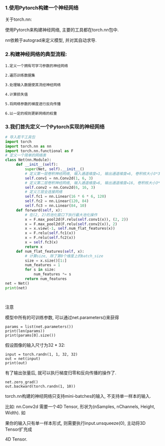 ### 1.使⽤Pytorch构建⼀个神经⽹络

关于torch.nn: 

使⽤Pytorch来构建神经⽹络, 主要的⼯具都在torch.nn包中. 

nn依赖于autograd来定义模型, 并对其⾃动求导. 

### 2.构建神经⽹络的典型流程: 

~~~
1.定义⼀个拥有可学习参数的神经⽹络 

2.遍历训练数据集 

3.处理输⼊数据使其流经神经⽹络 

4.计算损失值 

5.将⽹络参数的梯度进⾏反向传播 

6.以⼀定的规则更新⽹络的权重
~~~

### 3.我们⾸先定义⼀个Pytorch实现的神经⽹络

~~~python
# 导⼊若⼲⼯具包
import torch
import torch.nn as nn
import torch.nn.functional as F
# 定义⼀个简单的⽹络类
class Net(nn.Module):
     def __init__(self):
         super(Net, self).__init__()
         # 定义第⼀层卷积神经⽹络, 输⼊通道维度=1, 输出通道维度=6, 卷积核⼤⼩3*3
         self.conv1 = nn.Conv2d(1, 6, 3)
         # 定义第⼆层卷积神经⽹络, 输⼊通道维度=6, 输出通道维度=16, 卷积核⼤⼩3*3
         self.conv2 = nn.Conv2d(6, 16, 3)
         # 定义三层全连接⽹络
         self.fc1 = nn.Linear(16 * 6 * 6, 120)
         self.fc2 = nn.Linear(120, 84)
         self.fc3 = nn.Linear(84, 10)
     def forward(self, x):
         # 在(2, 2)的池化窗⼝下执⾏最⼤池化操作
         x = F.max_pool2d(F.relu(self.conv1(x)), (2, 2))
         x = F.max_pool2d(F.relu(self.conv2(x)), 2)
         x = x.view(-1, self.num_flat_features(x))
         x = F.relu(self.fc1(x))
         x = F.relu(self.fc2(x))
         x = self.fc3(x)
         return x
     def num_flat_features(self, x):
         # 计算size, 除了第0个维度上的batch_size
         size = x.size()[1:]
         num_features = 1
         for s in size:
             num_features *= s
         return num_features
net = Net()
print(net)

	
~~~

注意

模型中所有的可训练参数, 可以通过net.parameters()来获得

~~~
params = list(net.parameters())
print(len(params))
print(params[0].size())
~~~

假设图像的输⼊尺⼨为32 * 32: 

~~~
input = torch.randn(1, 1, 32, 32)
out = net(input)
print(out)
~~~

有了输出张量后, 就可以执⾏梯度归零和反向传播的操作了. 

~~~
net.zero_grad()
out.backward(torch.randn(1, 10))
~~~

torch.nn构建的神经⽹络只⽀持mini-batches的输⼊, 不⽀持单⼀样本的输⼊. 

⽐如: nn.Conv2d 需要⼀个4D Tensor, 形状为(nSamples, nChannels, Height, Width). 如 

果你的输⼊只有单⼀样本形式, 则需要执⾏input.unsqueeze(0), 主动将3D Tensor扩充成 

4D Tensor. 